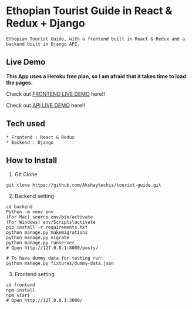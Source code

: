 # Ethopian Tourist Guide in React & Redux + Django

```
Ethopian Tourist Guide, with a frontend built in React & Redux and a backend built in Django API.
```

## Live Demo

**This App uses a Heroku free plan, so I am afraid that it takes time to load the pages.**

Check out [FRONTEND LIVE DEMO](https://front-end-tg.herokuapp.com/) here!!

Check out [API LIVE DEMO](https://back-end-tg.herokuapp.com/) here!!

## Tech used

```
* Frontend : React & Redux
* Backend : Django
```

## How to Install

1. Git Clone

```
git clone https://github.com/Akshaytechis/tourist-guide.git
```

2. Backend setting

```
cd backend
Python -m venv env
(For Mac) source env/bin/activate
(For Windows) env/Scripts\activate
pip install -r requirements.txt
python manage.py makemigrations
python manage.py migrate
python manage.py runserver
# Open http://127.0.0.1:8000/posts/

# To have dummy data for testing run:
python manage.py fixtures/dummy-data.json
```

3. Frontend setting

```
cd frontend
npm install
npm start
# Open http://127.0.0.1:3000/
```
